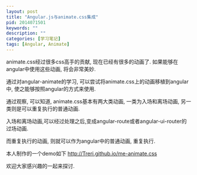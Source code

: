 ```yaml
---
layout: post
title: "Angular.js与animate.css集成"
pid: 2014071501
keywords: ""
description: ""
categories: [学习笔记]
tags: [Angular, Animate]
---
```


animate.css经过很多css高手的贡献, 现在已经有很多的动画了. 如果能够在angular中使用这些动画, 将会非常美妙.

通过对angular-animate的学习, 可以尝试将animate.css上的动画移植到angular中, 使之能够按照angular的方式来使用.

通过观察, 可以知道, animate.css基本有两大类动画, 一类为入场和离场动画, 另一类则是可以重复执行的普通动画.

入场和离场动画,可以经过处理之后,变成angular-route或者angular-ui-router的过场动画.

而重复执行的动画, 则就可以作为angular中的普通动画, 重复执行.

本人制作的一个demo如下 <http://Treri.github.io/me-animate.css>

欢迎大家感兴趣的一起来探讨.
